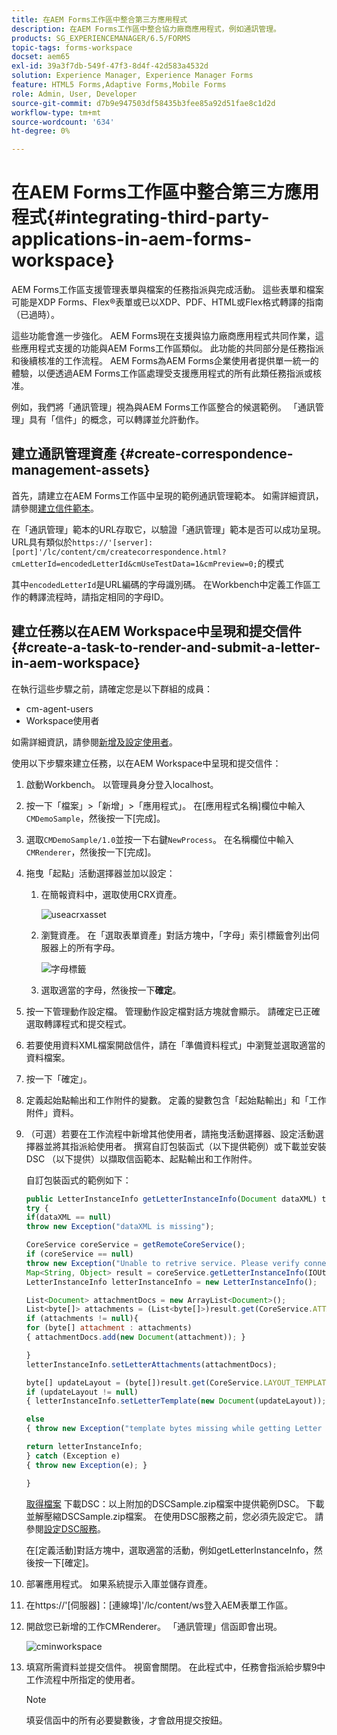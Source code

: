 ```yaml
---
title: 在AEM Forms工作區中整合第三方應用程式
description: 在AEM Forms工作區中整合協力廠商應用程式，例如通訊管理。
products: SG_EXPERIENCEMANAGER/6.5/FORMS
topic-tags: forms-workspace
docset: aem65
exl-id: 39a3f7db-549f-47f3-8d4f-42d583a4532d
solution: Experience Manager, Experience Manager Forms
feature: HTML5 Forms,Adaptive Forms,Mobile Forms
role: Admin, User, Developer
source-git-commit: d7b9e947503df58435b3fee85a92d51fae8c1d2d
workflow-type: tm+mt
source-wordcount: '634'
ht-degree: 0%

---
```


# 在AEM Forms工作區中整合第三方應用程式{#integrating-third-party-applications-in-aem-forms-workspace}

AEM Forms工作區支援管理表單與檔案的任務指派與完成活動。 這些表單和檔案可能是XDP Forms、Flex®表單或已以XDP、PDF、HTML或Flex格式轉譯的指南（已過時）。

這些功能會進一步強化。 AEM Forms現在支援與協力廠商應用程式共同作業，這些應用程式支援的功能與AEM Forms工作區類似。 此功能的共同部分是任務指派和後續核准的工作流程。 AEM Forms為AEM Forms企業使用者提供單一統一的體驗，以便透過AEM Forms工作區處理受支援應用程式的所有此類任務指派或核准。

例如，我們將「通訊管理」視為與AEM Forms工作區整合的候選範例。 「通訊管理」具有「信件」的概念，可以轉譯並允許動作。

## 建立通訊管理資產 {#create-correspondence-management-assets}

首先，請建立在AEM Forms工作區中呈現的範例通訊管理範本。 如需詳細資訊，請參閱[建立信件範本](../../forms/using/create-letter.md)。

在「通訊管理」範本的URL存取它，以驗證「通訊管理」範本是否可以成功呈現。 URL具有類似於`https://'[server]:[port]'/lc/content/cm/createcorrespondence.html?cmLetterId=encodedLetterId&cmUseTestData=1&cmPreview=0;`的模式

其中`encodedLetterId`是URL編碼的字母識別碼。 在Workbench中定義工作區工作的轉譯流程時，請指定相同的字母ID。

## 建立任務以在AEM Workspace中呈現和提交信件 {#create-a-task-to-render-and-submit-a-letter-in-aem-workspace}

在執行這些步驟之前，請確定您是以下群組的成員：

* cm-agent-users
* Workspace使用者

如需詳細資訊，請參閱[新增及設定使用者](/help/forms/using/admin-help/adding-configuring-users.md)。

使用以下步驟來建立任務，以在AEM Workspace中呈現和提交信件：

1. 啟動Workbench。 以管理員身分登入localhost。
1. 按一下「檔案」>「新增」>「應用程式」。 在[應用程式名稱]欄位中輸入`CMDemoSample`，然後按一下[完成]。
1. 選取`CMDemoSample/1.0`並按一下右鍵`NewProcess`。 在名稱欄位中輸入`CMRenderer`，然後按一下[完成]。
1. 拖曳「起點」活動選擇器並加以設定：

   1. 在簡報資料中，選取使用CRX資產。

      ![useacrxasset](assets/useacrxasset.png)

   1. 瀏覽資產。 在「選取表單資產」對話方塊中，「字母」索引標籤會列出伺服器上的所有字母。

      ![字母標籤](assets/letter_tab_new.png)

   1. 選取適當的字母，然後按一下&#x200B;**確定**。

1. 按一下管理動作設定檔。 管理動作設定檔對話方塊就會顯示。 請確定已正確選取轉譯程式和提交程式。
1. 若要使用資料XML檔案開啟信件，請在「準備資料程式」中瀏覽並選取適當的資料檔案。
1. 按一下「確定」。
1. 定義起始點輸出和工作附件的變數。 定義的變數包含「起始點輸出」和「工作附件」資料。
1. （可選）若要在工作流程中新增其他使用者，請拖曳活動選擇器、設定活動選擇器並將其指派給使用者。 撰寫自訂包裝函式（以下提供範例）或下載並安裝DSC （以下提供）以擷取信函範本、起點輸出和工作附件。

   自訂包裝函式的範例如下：

   ```javascript
   public LetterInstanceInfo getLetterInstanceInfo(Document dataXML) throws Exception {
   try {
   if(dataXML == null)
   throw new Exception("dataXML is missing");
   
   CoreService coreService = getRemoteCoreService();
   if (coreService == null)
   throw new Exception("Unable to retrive service. Please verify connection details.");
   Map<String, Object> result = coreService.getLetterInstanceInfo(IOUtils.toString(dataXML.getInputStream(), "UTF-8"));
   LetterInstanceInfo letterInstanceInfo = new LetterInstanceInfo();
   
   List<Document> attachmentDocs = new ArrayList<Document>();
   List<byte[]> attachments = (List<byte[]>)result.get(CoreService.ATTACHMENT_KEY);
   if (attachments != null){
   for (byte[] attachment : attachments)
   { attachmentDocs.add(new Document(attachment)); }
   
   }
   letterInstanceInfo.setLetterAttachments(attachmentDocs);
   
   byte[] updateLayout = (byte[])result.get(CoreService.LAYOUT_TEMPLATE_KEY);
   if (updateLayout != null)
   { letterInstanceInfo.setLetterTemplate(new Document(updateLayout)); }
   
   else
   { throw new Exception("template bytes missing while getting Letter instance Info."); }
   
   return letterInstanceInfo;
   } catch (Exception e)
   { throw new Exception(e); }
   
   }
   ```

   [取得檔案](assets/dscsample.zip)
下載DSC：以上附加的DSCSample.zip檔案中提供範例DSC。 下載並解壓縮DSCSample.zip檔案。 在使用DSC服務之前，您必須先設定它。 請參閱[設定DSC服務](../../forms/using/add-action-button-in-create-correspondence-ui.md#p-configure-the-dsc-service-p)。

   在[定義活動]對話方塊中，選取適當的活動，例如getLetterInstanceInfo，然後按一下[確定]。**&#x200B;**

1. 部署應用程式。 如果系統提示入庫並儲存資產。
1. 在https://&#39;[伺服器]：[連線埠]&#39;/lc/content/ws登入AEM表單工作區。
1. 開啟您已新增的工作CMRenderer。 「通訊管理」信函即會出現。

   ![cminworkspace](assets/cminworkspace.png)

1. 填寫所需資料並提交信件。 視窗會關閉。 在此程式中，任務會指派給步驟9中工作流程中所指定的使用者。

   >[!NOTE]
   >
   >填妥信函中的所有必要變數後，才會啟用提交按鈕。
